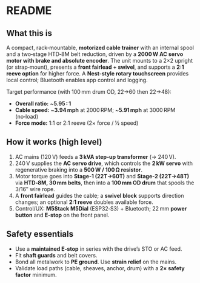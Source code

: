 # README

## What this is

A compact, rack‑mountable, **motorized cable trainer** with an internal spool and a two‑stage HTD‑8M belt reduction, driven by a **2000 W AC servo motor with brake and absolute encoder**. The unit mounts to a 2×2 upright (or strap‑mount), presents a **front fairlead + swivel**, and supports a **2:1 reeve option** for higher force. A **Nest‑style rotary touchscreen** provides local control; Bluetooth enables app control and logging.

Target performance (with 100 mm drum OD, 22→60 then 22→48):

* **Overall ratio:** \~**5.95 : 1**
* **Cable speed:** \~**3.94 mph** at 2000 RPM; \~**5.91 mph** at 3000 RPM (no‑load)
* **Force mode:** 1:1 or 2:1 reeve (2× force / ½ speed)

## How it works (high level)

1. AC mains (120 V) feeds a **3 kVA step‑up transformer** (→ 240 V).
2. 240 V supplies the **AC servo drive**, which controls the **2 kW servo** with regenerative braking into a **500 W / 100 Ω resistor**.
3. Motor torque goes into **Stage‑1 (22T→60T)** and **Stage‑2 (22T→48T)** via **HTD‑8M, 30 mm belts**, then into a **100 mm OD drum** that spools the 3/16″ wire rope.
4. A **front fairlead** guides the cable; a **swivel block** supports direction changes; an optional **2:1 reeve** doubles available force.
5. Control/UX: **M5Stack M5Dial** (ESP32‑S3) + Bluetooth; 22 mm **power button** and **E‑stop** on the front panel.

## Safety essentials

* Use a **maintained E‑stop** in series with the drive’s STO or AC feed.
* Fit **shaft guards** and belt covers.
* Bond all metalwork to **PE ground**. Use **strain relief** on the mains.
* Validate load paths (cable, sheaves, anchor, drum) with a **2× safety factor** minimum.
